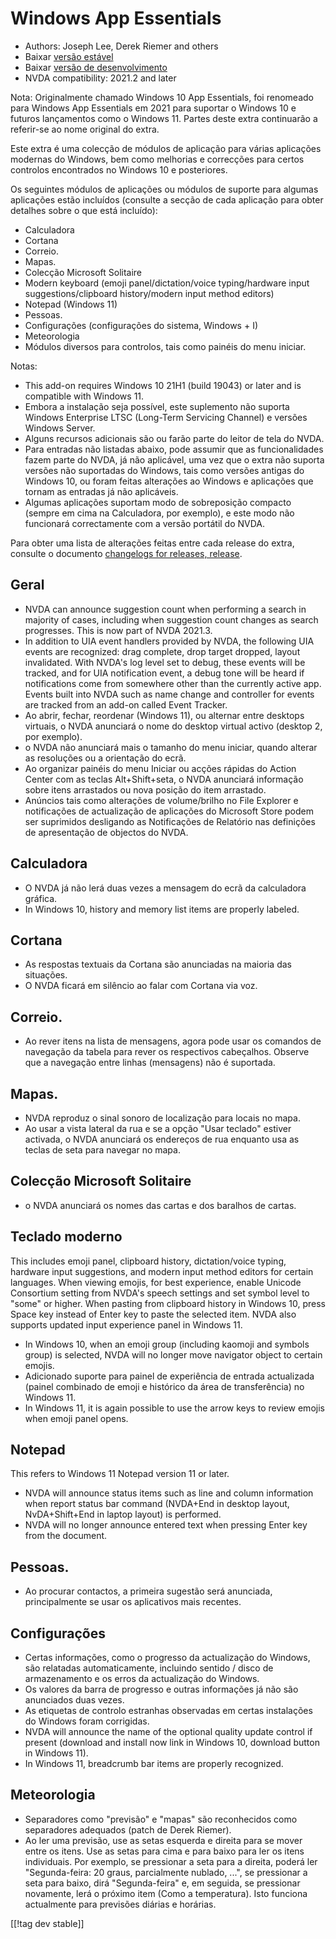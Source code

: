 # Windows App Essentials #

* Authors: Joseph Lee, Derek Riemer and others
* Baixar [versão estável][1]
* Baixar [versão de desenvolvimento][2]
* NVDA compatibility: 2021.2 and later

Nota: Originalmente chamado Windows 10 App Essentials, foi renomeado para
Windows App Essentials em 2021 para suportar o Windows 10 e futuros
lançamentos como o Windows 11. Partes deste extra continuarão a referir-se
ao nome original do extra.

Este extra é uma colecção de módulos de aplicação para várias aplicações
modernas do Windows, bem como melhorias e correcções para certos controlos
encontrados no Windows 10 e posteriores.

Os seguintes módulos de aplicações ou módulos de suporte para algumas
aplicações estão incluídos (consulte a secção de cada aplicação para obter
detalhes sobre o que está incluído):

* Calculadora
* Cortana
* Correio.
* Mapas.
* Colecção Microsoft Solitaire
* Modern keyboard (emoji panel/dictation/voice typing/hardware input
  suggestions/clipboard history/modern input method editors)
* Notepad (Windows 11)
* Pessoas.
* Configurações (configurações do sistema, Windows + I)
* Meteorologia
* Módulos diversos para controlos, tais como painéis do menu iniciar.

Notas:

* This add-on requires Windows 10 21H1 (build 19043) or later and is
  compatible with Windows 11.
* Embora a instalação seja possível, este suplemento não suporta Windows
  Enterprise LTSC (Long-Term Servicing Channel) e versões Windows Server.
* Alguns recursos adicionais são ou farão parte do leitor de tela do NVDA.
* Para entradas não listadas abaixo, pode assumir que as funcionalidades
  fazem parte do NVDA, já não aplicável, uma vez que o extra não suporta
  versões não suportadas do Windows, tais como versões antigas do Windows
  10, ou foram feitas alterações ao Windows e aplicações que tornam as
  entradas já não aplicáveis.
* Algumas aplicações suportam modo de sobreposição compacto (sempre em cima
  na Calculadora, por exemplo), e este modo não funcionará correctamente com
  a versão portátil do NVDA.

Para obter uma lista de alterações feitas entre cada release do extra,
consulte o documento [changelogs for releases, release][3].

## Geral

* NVDA can announce suggestion count when performing a search in majority of
  cases, including when suggestion count changes as search progresses. This
  is now part of NVDA 2021.3.
* In addition to UIA event handlers provided by NVDA, the following UIA
  events are recognized: drag complete, drop target dropped, layout
  invalidated. With NVDA's log level set to debug, these events will be
  tracked, and for UIA notification event, a debug tone will be heard if
  notifications come from somewhere other than the currently active
  app. Events built into NVDA such as name change and controller for events
  are tracked from an add-on called Event Tracker.
* Ao abrir, fechar, reordenar (Windows 11), ou alternar entre desktops
  virtuais, o NVDA anunciará o nome do desktop virtual activo (desktop 2,
  por exemplo).
* o NVDA não anunciará mais o tamanho do menu iniciar, quando alterar as
  resoluções ou a orientação do ecrã.
* Ao organizar painéis do menu Iniciar ou acções rápidas do Action Center
  com as teclas Alt+Shift+seta, o NVDA anunciará informação sobre itens
  arrastados ou nova posição do item arrastado.
* Anúncios tais como alterações de volume/brilho no File Explorer e
  notificações de actualização de aplicações do Microsoft Store podem ser
  suprimidos desligando as Notificações de Relatório nas definições de
  apresentação de objectos do NVDA.

## Calculadora

* O NVDA já não lerá duas vezes a mensagem do ecrã da calculadora gráfica.
* In Windows 10, history and memory list items are properly labeled.

## Cortana

* As respostas textuais da Cortana são anunciadas na maioria das situações.
* O NVDA ficará em silêncio ao falar com Cortana via voz.

## Correio.

* Ao rever itens na lista de mensagens, agora pode usar os comandos de
  navegação da tabela para rever os respectivos cabeçalhos. Observe que a
  navegação entre linhas (mensagens) não é suportada.

## Mapas.

* NVDA reproduz o sinal sonoro de localização para locais no mapa.
* Ao usar a vista lateral da rua e se a opção "Usar teclado" estiver
  activada, o NVDA anunciará os endereços de rua enquanto usa as teclas de
  seta para navegar no mapa.

## Colecção Microsoft Solitaire

* o NVDA anunciará os nomes das cartas e dos baralhos de cartas.

## Teclado moderno

This includes emoji panel, clipboard history, dictation/voice typing,
hardware input suggestions, and modern input method editors for certain
languages. When viewing emojis, for best experience, enable Unicode
Consortium setting from NVDA's speech settings and set symbol level to
"some" or higher. When pasting from clipboard history in Windows 10, press
Space key instead of Enter key to paste the selected item. NVDA also
supports updated input experience panel in Windows 11.

* In Windows 10, when an emoji group (including kaomoji and symbols group)
  is selected, NVDA will no longer move navigator object to certain emojis.
* Adicionado suporte para painel de experiência de entrada actualizada
  (painel combinado de emoji e histórico da área de transferência) no
  Windows 11.
* In Windows 11, it is again possible to use the arrow keys to review emojis
  when emoji panel opens.

## Notepad

This refers to Windows 11 Notepad version 11 or later.

* NVDA will announce status items such as line and column information when
  report status bar command (NVDA+End in desktop layout, NvDA+Shift+End in
  laptop layout) is performed.
* NVDA will no longer announce entered text when pressing Enter key from the
  document.

## Pessoas.

* Ao procurar contactos, a primeira sugestão será anunciada, principalmente
  se usar os aplicativos mais recentes.

## Configurações

* Certas informações, como o progresso da actualização do Windows, são
  relatadas automaticamente, incluindo sentido / disco de armazenamento e os
  erros da actualização do Windows.
* Os valores da barra de progresso e outras informações já não são
  anunciados duas vezes.
* As etiquetas de controlo estranhas observadas em certas instalações do
  Windows foram corrigidas.
* NVDA will announce the name of the optional quality update control if
  present (download and install now link in Windows 10, download button in
  Windows 11).
* In Windows 11, breadcrumb bar items are properly recognized.

## Meteorologia

* Separadores como "previsão" e "mapas" são reconhecidos como separadores
  adequados (patch de Derek Riemer).
* Ao ler uma previsão, use as setas esquerda e direita para se mover entre
  os itens. Use as setas para cima e para baixo para ler os itens
  individuais. Por exemplo, se pressionar a seta para a direita, poderá ler
  "Segunda-feira: 20 graus, parcialmente nublado, ...", se pressionar a seta
  para baixo, dirá "Segunda-feira" e, em seguida, se pressionar novamente,
  lerá o próximo item (Como a temperatura). Isto funciona actualmente para
  previsões diárias e horárias.

[[!tag dev stable]]

[1]: https://addons.nvda-project.org/files/get.php?file=w10

[2]: https://addons.nvda-project.org/files/get.php?file=w10-dev

[3]: https://github.com/josephsl/wintenapps/wiki/w10changelog
